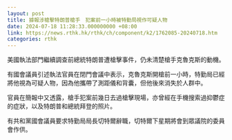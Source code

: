 ```yaml
---
layout: post
title: 據報涉槍擊特朗普槍手　犯案前一小時被特勤局視作可疑人物
date: 2024-07-18 11:28:33.000000000 +08:00
link: https://news.rthk.hk/rthk/ch/component/k2/1762085-20240718.htm
categories: rthk
---
```


美國執法部門繼續調查前總統特朗普遭槍擊事件，仍未清楚槍手克魯克斯的動機。

有國會議員引述執法官員在閉門會議中表示，克魯克斯開槍前一小時，特勤局已經將他視為可疑人物，因為他攜帶了測距儀和背囊，但他後來消失於人群中。

官員在簡報中又透露，槍手犯案前幾日去過槍擊現場，亦曾經在手機搜索過抑鬱症的症狀，以及特朗普和總統拜登的照片。

有共和黨國會議員要求特勤局局長切特爾辭職，切特爾下星期將會到眾議院的委員會作供。
